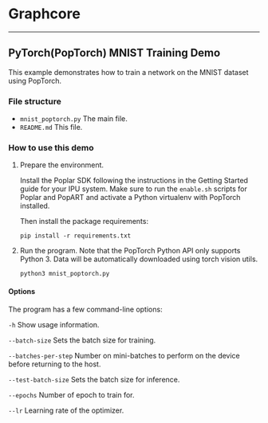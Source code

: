 # Graphcore

---
## PyTorch(PopTorch) MNIST Training Demo

This example demonstrates how to train a network on the MNIST dataset using PopTorch.

### File structure

* `mnist_poptorch.py` The main file.
* `README.md` This file.

### How to use this demo

1) Prepare the environment.

    Install the Poplar SDK following the instructions in the Getting Started guide for your IPU system. Make sure to run the `enable.sh` scripts for Poplar and PopART and activate a Python virtualenv with PopTorch installed.

    Then install the package requirements:

       pip install -r requirements.txt


2) Run the program. Note that the PopTorch Python API only supports Python 3.
Data will be automatically downloaded using torch vision utils.

       python3 mnist_poptorch.py

#### Options
The program has a few command-line options:

`-h` Show usage information.

`--batch-size`        Sets the batch size for training.

`--batches-per-step`  Number on mini-batches to perform on the device before returning to the host.

`--test-batch-size`   Sets the batch size for inference.

`--epochs`            Number of epoch to train for.

`--lr`                Learning rate of the optimizer.